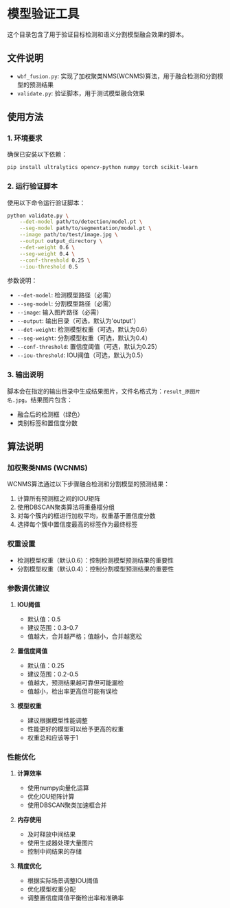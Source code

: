 # 模型验证工具

这个目录包含了用于验证目标检测和语义分割模型融合效果的脚本。

## 文件说明

- `wbf_fusion.py`: 实现了加权聚类NMS(WCNMS)算法，用于融合检测和分割模型的预测结果
- `validate.py`: 验证脚本，用于测试模型融合效果

## 使用方法

### 1. 环境要求

确保已安装以下依赖：
```bash
pip install ultralytics opencv-python numpy torch scikit-learn
```

### 2. 运行验证脚本

使用以下命令运行验证脚本：

```bash
python validate.py \
    --det-model path/to/detection/model.pt \
    --seg-model path/to/segmentation/model.pt \
    --image path/to/test/image.jpg \
    --output output_directory \
    --det-weight 0.6 \
    --seg-weight 0.4 \
    --conf-threshold 0.25 \
    --iou-threshold 0.5
```

参数说明：
- `--det-model`: 检测模型路径（必需）
- `--seg-model`: 分割模型路径（必需）
- `--image`: 输入图片路径（必需）
- `--output`: 输出目录（可选，默认为'output'）
- `--det-weight`: 检测模型权重（可选，默认为0.6）
- `--seg-weight`: 分割模型权重（可选，默认为0.4）
- `--conf-threshold`: 置信度阈值（可选，默认为0.25）
- `--iou-threshold`: IOU阈值（可选，默认为0.5）

### 3. 输出说明

脚本会在指定的输出目录中生成结果图片，文件名格式为：`result_原图片名.jpg`。结果图片包含：
- 融合后的检测框（绿色）
- 类别标签和置信度分数

## 算法说明

### 加权聚类NMS (WCNMS)

WCNMS算法通过以下步骤融合检测和分割模型的预测结果：

1. 计算所有预测框之间的IOU矩阵
2. 使用DBSCAN聚类算法将重叠框分组
3. 对每个簇内的框进行加权平均，权重基于置信度分数
4. 选择每个簇中置信度最高的标签作为最终标签

### 权重设置

- 检测模型权重（默认0.6）：控制检测模型预测结果的重要性
- 分割模型权重（默认0.4）：控制分割模型预测结果的重要性

### 参数调优建议

1. **IOU阈值**
   - 默认值：0.5
   - 建议范围：0.3-0.7
   - 值越大，合并越严格；值越小，合并越宽松

2. **置信度阈值**
   - 默认值：0.25
   - 建议范围：0.2-0.5
   - 值越大，预测结果越可靠但可能漏检
   - 值越小，检出率更高但可能有误检

3. **模型权重**
   - 建议根据模型性能调整
   - 性能更好的模型可以给予更高的权重
   - 权重总和应该等于1

### 性能优化

1. **计算效率**
   - 使用numpy向量化运算
   - 优化IOU矩阵计算
   - 使用DBSCAN聚类加速框合并

2. **内存使用**
   - 及时释放中间结果
   - 使用生成器处理大量图片
   - 控制中间结果的存储

3. **精度优化**
   - 根据实际场景调整IOU阈值
   - 优化模型权重分配
   - 调整置信度阈值平衡检出率和准确率 